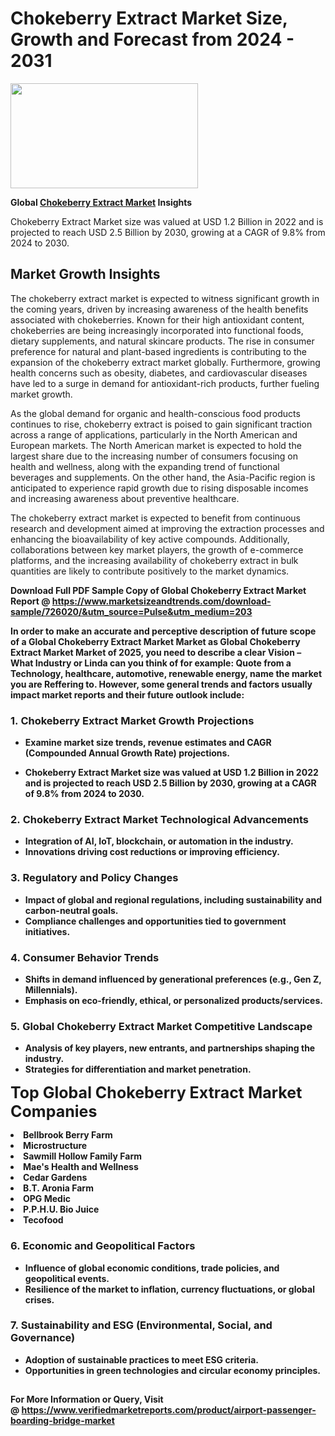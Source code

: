 <H1>Chokeberry Extract Market Size, Growth and Forecast from 2024 - 2031</H1><img class="aligncenter size-medium wp-image-584254" src="https://thirdeyenews.in/wp-content/uploads/2024/09/Global-Market-Research-300x168.jpeg" alt="" width="300" height="168" /><p><strong>Global&nbsp;<a href="https://www.marketsizeandtrends.com/download-sample/726020/&amp;utm_source=Pulse&amp;utm_medium=203">Chokeberry Extract Market</a> Insights</strong></p><p>Chokeberry Extract Market size was valued at USD 1.2 Billion in 2022 and is projected to reach USD 2.5 Billion by 2030, growing at a CAGR of 9.8% from 2024 to 2030.</p><p><h2>Market Growth Insights</h2> <p>The chokeberry extract market is expected to witness significant growth in the coming years, driven by increasing awareness of the health benefits associated with chokeberries. Known for their high antioxidant content, chokeberries are being increasingly incorporated into functional foods, dietary supplements, and natural skincare products. The rise in consumer preference for natural and plant-based ingredients is contributing to the expansion of the chokeberry extract market globally. Furthermore, growing health concerns such as obesity, diabetes, and cardiovascular diseases have led to a surge in demand for antioxidant-rich products, further fueling market growth.</p> <p><strong></strong></p> <p>As the global demand for organic and health-conscious food products continues to rise, chokeberry extract is poised to gain significant traction across a range of applications, particularly in the North American and European markets. The North American market is expected to hold the largest share due to the increasing number of consumers focusing on health and wellness, along with the expanding trend of functional beverages and supplements. On the other hand, the Asia-Pacific region is anticipated to experience rapid growth due to rising disposable incomes and increasing awareness about preventive healthcare.</p> <p>The chokeberry extract market is expected to benefit from continuous research and development aimed at improving the extraction processes and enhancing the bioavailability of key active compounds. Additionally, collaborations between key market players, the growth of e-commerce platforms, and the increasing availability of chokeberry extract in bulk quantities are likely to contribute positively to the market dynamics.</p> <p><strong></p><p><span class=""><strong>Download Full PDF Sample Copy of Global Chokeberry Extract Market Report</strong> @ <a href="https://www.marketsizeandtrends.com/download-sample/726020/&amp;utm_source=Pulse&amp;utm_medium=203" target="_blank">https://www.marketsizeandtrends.com/download-sample/726020/&amp;utm_source=Pulse&amp;utm_medium=203</a></span></p><p>In order to make an accurate and perceptive description of future scope of a Global&nbsp;Chokeberry Extract Market Market as Global&nbsp;Chokeberry Extract Market Market of 2025, you need to describe a clear Vision &ndash; What Industry or Linda can you think of for example: Quote from a Technology, healthcare, automotive, renewable energy, name the market you are Reffering to. However, some general trends and factors usually impact market reports and their future outlook include:</p><h3>1.&nbsp;<strong>Chokeberry Extract Market Growth Projections</strong></h3><ul><li>Examine market size trends, revenue estimates and CAGR (Compounded Annual Growth Rate) projections.</li><li><p>Chokeberry Extract Market size was valued at USD 1.2 Billion in 2022 and is projected to reach USD 2.5 Billion by 2030, growing at a CAGR of 9.8% from 2024 to 2030.</p></li></ul><h3>2.&nbsp;<strong>Chokeberry Extract Market Technological Advancements</strong></h3><ul><li>Integration of AI, IoT, blockchain, or automation in the industry.</li><li>Innovations driving cost reductions or improving efficiency.</li></ul><h3>3.&nbsp;<strong>Regulatory and Policy Changes</strong></h3><ul><li>Impact of global and regional regulations, including sustainability and carbon-neutral goals.</li><li>Compliance challenges and opportunities tied to government initiatives.</li></ul><h3>4.&nbsp;<strong>Consumer Behavior Trends</strong></h3><ul><li>Shifts in demand influenced by generational preferences (e.g., Gen Z, Millennials).</li><li>Emphasis on eco-friendly, ethical, or personalized products/services.</li></ul><h3>5.&nbsp;<strong>Global Chokeberry Extract Market Competitive Landscape</strong></h3><ul><li>Analysis of key players, new entrants, and partnerships shaping the industry.</li><li>Strategies for differentiation and market penetration.</li></ul><p data-pm-slice="1 1 []"><span style="color: inherit; font-family: inherit; font-size: 25px;">Top Global Chokeberry Extract Market Companies</span></p><div class="" data-test-id=""><p><li>Bellbrook Berry Farm</li><li> Microstructure</li><li> Sawmill Hollow Family Farm</li><li> Mae's Health and Wellness</li><li> Cedar Gardens</li><li> B.T. Aronia Farm</li><li> OPG Medic</li><li> P.P.H.U. Bio Juice</li><li> Tecofood</li></p></div><h3>6.&nbsp;<strong>Economic and Geopolitical Factors</strong></h3><ul><li>Influence of global economic conditions, trade policies, and geopolitical events.</li><li>Resilience of the market to inflation, currency fluctuations, or global crises.</li></ul><h3>7.&nbsp;<strong>Sustainability and ESG (Environmental, Social, and Governance)</strong></h3><ul><li>Adoption of sustainable practices to meet ESG criteria.</li><li>Opportunities in green technologies and circular economy principles.</li></ul><h2><strong style="font-size: 14px;">For More Information or Query, Visit @&nbsp;</strong><a style="background-color: #ffffff; font-size: 14px;" href="https://www.marketsizeandtrends.com/report/chokeberry-extract-market/" target="_blank">https://www.verifiedmarketreports.com/product/airport-passenger-boarding-bridge-market</a></h2>
